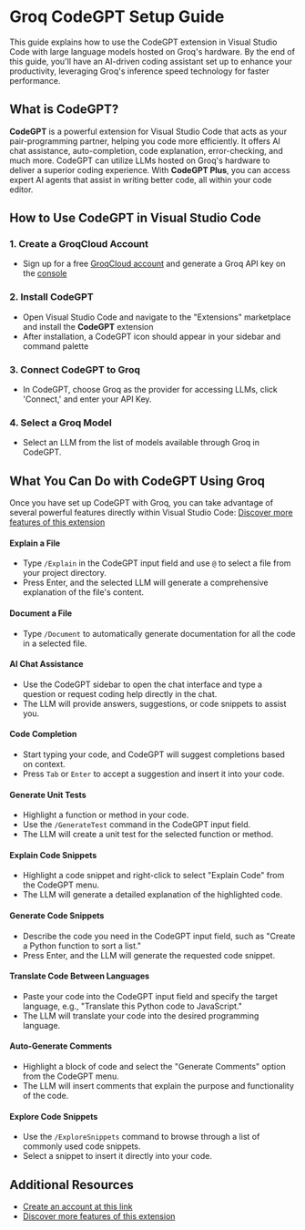 # Groq CodeGPT Setup Guide
This guide explains how to use the CodeGPT extension in Visual Studio Code with large language models hosted on Groq's hardware. By the end of this guide, you'll have an AI-driven coding assistant set up to enhance your productivity, leveraging Groq's inference speed technology for faster performance.

## What is CodeGPT?
**CodeGPT** is a powerful extension for Visual Studio Code that acts as your pair-programming partner, helping you code more efficiently. It offers AI chat assistance, auto-completion, code explanation, error-checking, and much more. CodeGPT can utilize LLMs hosted on Groq's hardware to deliver a superior coding experience. With **CodeGPT Plus**, you can access expert AI agents that assist in writing better code, all within your code editor.

## How to Use CodeGPT in Visual Studio Code
### 1. Create a GroqCloud Account
- Sign up for a free [GroqCloud account](https://console.groq.com/playground) and generate a Groq API key on the [console](https://console.groq.com/keys)

### 2. Install CodeGPT
- Open Visual Studio Code and navigate to the "Extensions" marketplace and install the **CodeGPT** extension
- After installation, a CodeGPT icon should appear in your sidebar and command palette

### 3. Connect CodeGPT to Groq
- In CodeGPT, choose Groq as the provider for accessing LLMs, click 'Connect,' and enter your API Key.

### 4. Select a Groq Model
- Select an LLM from the list of models available through Groq in CodeGPT.



## What You Can Do with CodeGPT Using Groq
Once you have set up CodeGPT with Groq, you can take advantage of several powerful features directly within Visual Studio Code:
 [Discover more features of this extension](https://docs.codegpt.co/docs/tutorial-features/chat_code_gpt)

#### Explain a File
- Type `/Explain` in the CodeGPT input field and use `@` to select a file from your project directory.
- Press Enter, and the selected LLM will generate a comprehensive explanation of the file's content.

#### Document a File
- Type `/Document` to automatically generate documentation for all the code in a selected file.

#### AI Chat Assistance
- Use the CodeGPT sidebar to open the chat interface and type a question or request coding help directly in the chat.
- The LLM will provide answers, suggestions, or code snippets to assist you.

#### Code Completion
- Start typing your code, and CodeGPT will suggest completions based on context.
- Press `Tab` or `Enter` to accept a suggestion and insert it into your code.

#### Generate Unit Tests
- Highlight a function or method in your code.
- Use the `/GenerateTest` command in the CodeGPT input field.
- The LLM will create a unit test for the selected function or method.

#### Explain Code Snippets
- Highlight a code snippet and right-click to select "Explain Code" from the CodeGPT menu.
- The LLM will generate a detailed explanation of the highlighted code.

#### Generate Code Snippets
- Describe the code you need in the CodeGPT input field, such as "Create a Python function to sort a list."
- Press Enter, and the LLM will generate the requested code snippet.

#### Translate Code Between Languages
- Paste your code into the CodeGPT input field and specify the target language, e.g., "Translate this Python code to JavaScript."
- The LLM will translate your code into the desired programming language.

#### Auto-Generate Comments
- Highlight a block of code and select the "Generate Comments" option from the CodeGPT menu.
- The LLM will insert comments that explain the purpose and functionality of the code.

#### Explore Code Snippets
- Use the `/ExploreSnippets` command to browse through a list of commonly used code snippets.
- Select a snippet to insert it directly into your code.


## Additional Resources
- [Create an account at this link](https://codegpt.co)
- [Discover more features of this extension](https://docs.codegpt.co/docs/tutorial-features/chat_code_gpt)
